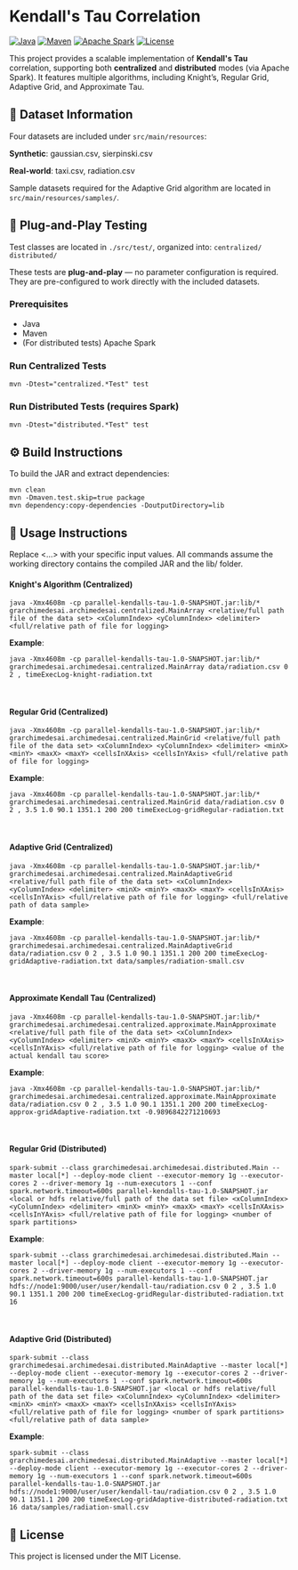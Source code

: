 # Kendall's Tau Correlation

[![Java](https://img.shields.io/badge/Java-11%2B-blue.svg)](https://www.oracle.com/java/)
[![Maven](https://img.shields.io/badge/Maven-Build-green.svg)](https://maven.apache.org/)
[![Apache Spark](https://img.shields.io/badge/Spark-3.x-orange.svg)](https://spark.apache.org/)
[![License](https://img.shields.io/badge/License-MIT-lightgrey.svg)](#)

This project provides a scalable implementation of **Kendall's Tau** correlation, supporting both **centralized** and **distributed** modes (via Apache Spark). 
It features multiple algorithms, including Knight’s, Regular Grid, Adaptive Grid, and Approximate Tau.

## 📁 Dataset Information
Four datasets are included under `src/main/resources`:

**Synthetic**: gaussian.csv, sierpinski.csv

**Real-world**: taxi.csv, radiation.csv

Sample datasets required for the Adaptive Grid algorithm are located in `src/main/resources/samples/`.

## 🧪 Plug-and-Play Testing
Test classes are located in `./src/test/`, organized into:
`centralized/`
`distributed/`

These tests are **plug-and-play** — no parameter configuration is required. They are pre-configured to work directly with the included datasets.

### Prerequisites

* Java
* Maven
* (For distributed tests) Apache Spark

### Run Centralized Tests
```
mvn -Dtest="centralized.*Test" test
```

### Run Distributed Tests (requires Spark)
```
mvn -Dtest="distributed.*Test" test
```

## ⚙️ Build Instructions
To build the JAR and extract dependencies:
```
mvn clean
mvn -Dmaven.test.skip=true package
mvn dependency:copy-dependencies -DoutputDirectory=lib
```

##  🚀 Usage Instructions

Replace <...> with your specific input values. All commands assume the working directory contains the compiled JAR and the lib/ folder.
<br />


#### Knight's Algorithm (Centralized)
```
java -Xmx4608m -cp parallel-kendalls-tau-1.0-SNAPSHOT.jar:lib/* grarchimedesai.archimedesai.centralized.MainArray <relative/full path file of the data set> <xColumnIndex> <yColumnIndex> <delimiter> <full/relative path of file for logging>
```
**Example**:
```
java -Xmx4608m -cp parallel-kendalls-tau-1.0-SNAPSHOT.jar:lib/* grarchimedesai.archimedesai.centralized.MainArray data/radiation.csv 0 2 , timeExecLog-knight-radiation.txt
```
<br />


#### Regular Grid (Centralized)
```
java -Xmx4608m -cp parallel-kendalls-tau-1.0-SNAPSHOT.jar:lib/* grarchimedesai.archimedesai.centralized.MainGrid <relative/full path file of the data set> <xColumnIndex> <yColumnIndex> <delimiter> <minX> <minY> <maxX> <maxY> <cellsInXAxis> <cellsInYAxis> <full/relative path of file for logging>
```
**Example**:
```
java -Xmx4608m -cp parallel-kendalls-tau-1.0-SNAPSHOT.jar:lib/* grarchimedesai.archimedesai.centralized.MainGrid data/radiation.csv 0 2 , 3.5 1.0 90.1 1351.1 200 200 timeExecLog-gridRegular-radiation.txt
```
<br />

#### Adaptive Grid (Centralized)
```
java -Xmx4608m -cp parallel-kendalls-tau-1.0-SNAPSHOT.jar:lib/* grarchimedesai.archimedesai.centralized.MainAdaptiveGrid <relative/full path file of the data set> <xColumnIndex> <yColumnIndex> <delimiter> <minX> <minY> <maxX> <maxY> <cellsInXAxis> <cellsInYAxis> <full/relative path of file for logging> <full/relative path of data sample>
```
**Example**:
```
java -Xmx4608m -cp parallel-kendalls-tau-1.0-SNAPSHOT.jar:lib/* grarchimedesai.archimedesai.centralized.MainAdaptiveGrid data/radiation.csv 0 2 , 3.5 1.0 90.1 1351.1 200 200 timeExecLog-gridAdaptive-radiation.txt data/samples/radiation-small.csv
```
<br />

#### Approximate Kendall Tau (Centralized)
```
java -Xmx4608m -cp parallel-kendalls-tau-1.0-SNAPSHOT.jar:lib/* grarchimedesai.archimedesai.centralized.approximate.MainApproximate <relative/full path file of the data set> <xColumnIndex> <yColumnIndex> <delimiter> <minX> <minY> <maxX> <maxY> <cellsInXAxis> <cellsInYAxis> <full/relative path of file for logging> <value of the actual kendall tau score>
```
**Example**:
```
java -Xmx4608m -cp parallel-kendalls-tau-1.0-SNAPSHOT.jar:lib/* grarchimedesai.archimedesai.centralized.approximate.MainApproximate data/radiation.csv 0 2 , 3.5 1.0 90.1 1351.1 200 200 timeExecLog-approx-gridAdaptive-radiation.txt -0.9896842271210693
```
<br />

#### Regular Grid (Distributed)
```
spark-submit --class grarchimedesai.archimedesai.distributed.Main --master local[*] --deploy-mode client --executor-memory 1g --executor-cores 2 --driver-memory 1g --num-executors 1 --conf spark.network.timeout=600s parallel-kendalls-tau-1.0-SNAPSHOT.jar <local or hdfs relative/full path of the data set file> <xColumnIndex> <yColumnIndex> <delimiter> <minX> <minY> <maxX> <maxY> <cellsInXAxis> <cellsInYAxis> <full/relative path of file for logging> <number of spark partitions>
```
**Example**:
```
spark-submit --class grarchimedesai.archimedesai.distributed.Main --master local[*] --deploy-mode client --executor-memory 1g --executor-cores 2 --driver-memory 1g --num-executors 1 --conf spark.network.timeout=600s parallel-kendalls-tau-1.0-SNAPSHOT.jar hdfs://node1:9000/user/user/kendall-tau/radiation.csv 0 2 , 3.5 1.0 90.1 1351.1 200 200 timeExecLog-gridRegular-distributed-radiation.txt 16
```
<br />

#### Adaptive Grid (Distributed)
```
spark-submit --class grarchimedesai.archimedesai.distributed.MainAdaptive --master local[*] --deploy-mode client --executor-memory 1g --executor-cores 2 --driver-memory 1g --num-executors 1 --conf spark.network.timeout=600s parallel-kendalls-tau-1.0-SNAPSHOT.jar <local or hdfs relative/full path of the data set file> <xColumnIndex> <yColumnIndex> <delimiter> <minX> <minY> <maxX> <maxY> <cellsInXAxis> <cellsInYAxis> <full/relative path of file for logging> <number of spark partitions> <full/relative path of data sample>
```
**Example**:
```
spark-submit --class grarchimedesai.archimedesai.distributed.MainAdaptive --master local[*] --deploy-mode client --executor-memory 1g --executor-cores 2 --driver-memory 1g --num-executors 1 --conf spark.network.timeout=600s parallel-kendalls-tau-1.0-SNAPSHOT.jar hdfs://node1:9000/user/user/kendall-tau/radiation.csv 0 2 , 3.5 1.0 90.1 1351.1 200 200 timeExecLog-gridAdaptive-distributed-radiation.txt 16 data/samples/radiation-small.csv
```

## 📜 License
This project is licensed under the MIT License.

